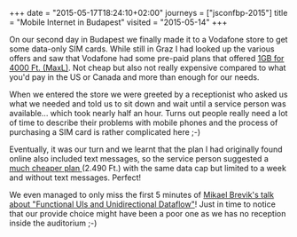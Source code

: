 +++
date = "2015-05-17T18:24:10+02:00"
journeys = ["jsconfbp-2015"]
title = "Mobile Internet in Budapest"
visited = "2015-05-14"
+++

On our second day in Budapest we finally made it to a Vodafone store to get some
data-only SIM cards. While still in Graz I had looked up the various offers and
saw that Vodafone had some pre-paid plans that offered
[1GB for 4000 Ft. (MaxL)][1]. Not cheap but also not really expensive compared
to what you'd pay in the US or Canada and more than enough for our needs.

When we entered the store we were greeted by a receptionist who asked us what we
needed and told us to sit down and wait until a service person was
available... which took nearly half an hour. Turns out people really need a lot
of time to describe their problems with mobile phones and the process of
purchasing a SIM card is rather complicated here ;-)

Eventually, it was our turn and we learnt that the plan I had originally found
online also included text messages, so the service person suggested a
[much cheaper plan ][2](2.490 Ft.)  with the same data cap but limited to a week
and without text messages. Perfect!

We even managed to only miss the first 5 minutes of
[Mikael Brevik's talk about "Functional UIs and Unidirectional Dataflow"][3]!
Just in time to notice that our provide choice might have been a poor one as we
has no reception inside the auditorium ;-)


[1]: http://www.vodafone.hu/eng/phones-plans/pay-as-you-go-plans
[2]: https://www.vodafone.hu/eng/internet/pay-as-you-go-offers
[3]: http://jsconfbp.com/#mikaelbrevik
